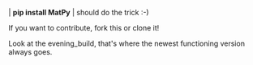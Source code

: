 | **pip install MatPy**
| should do the trick :-)

If you want to contribute, fork this or clone it!

Look at the evening_build, that's where the newest functioning version always goes.
